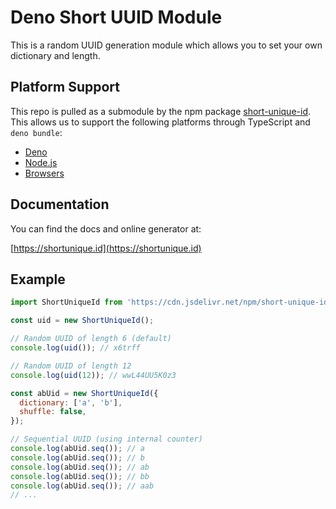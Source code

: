 # Deno Short UUID Module

This is a random UUID generation module which allows you to set your own dictionary and length.

## Platform Support

This repo is pulled as a submodule by the npm package [short-unique-id](https://github.com/jeanlescure/short-unique-id). This allows us to support the following platforms through TypeScript and `deno bundle`:

- [Deno](https://deno.land/x/short_uuid/)
- [Node.js](https://www.npmjs.com/package/short-unique-id)
- [Browsers](https://www.jsdelivr.com/package/npm/short-unique-id?path=dist)

## Documentation

You can find the docs and online generator at:

[https://shortunique.id](https://shortunique.id)

## Example

```js
import ShortUniqueId from 'https://cdn.jsdelivr.net/npm/short-unique-id@latest/short_uuid/mod.ts';

const uid = new ShortUniqueId();

// Random UUID of length 6 (default)
console.log(uid()); // x6trff

// Random UUID of length 12
console.log(uid(12)); // wwL44UU5K0z3

const abUid = new ShortUniqueId({
  dictionary: ['a', 'b'],
  shuffle: false,
});

// Sequential UUID (using internal counter)
console.log(abUid.seq()); // a
console.log(abUid.seq()); // b
console.log(abUid.seq()); // ab
console.log(abUid.seq()); // bb
console.log(abUid.seq()); // aab
// ...

```
